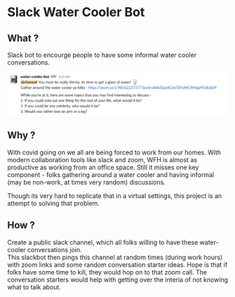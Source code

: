 # Slack Water Cooler Bot

## What ?

Slack bot to encourge people to have some informal water cooler conversations.

![demo screenshot](demo/demo.png)

## Why ?

With covid going on we all are being forced to work from our homes. With modern collaboration tools like slack and zoom, WFH is almost as productive as working from an office space. Still it misses one key component - folks gathering around a water cooler and having informal (may be non-work, at times very random) discussions.

Though its very hard to replicate that in a virtual settings, this project is an attempt to solving that problem.

## How ?

Create a public slack channel, which all folks willing to have these water-cooler conversations join.  
This slackbot then pings this channel at random times (during work hours) with zoom links and some random conversation starter ideas. Hope is that if folks have some time to kill, they would hop on to that zoom call. The conversation starters would help with getting over the interia of not knowing what to talk about.
